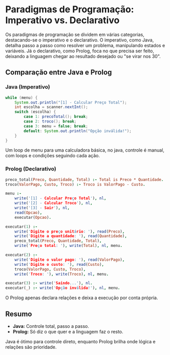 # Paradigmas de Programação: Imperativo vs. Declarativo

Os paradigmas de programação se dividem em várias categorias, destacando-se o imperativo e o declarativo. O imperativo, como Java, detalha passo a passo como resolver um problema, manipulando estados e variáveis. Já o declarativo, como Prolog, foca no que precisa ser feito, deixando a linguagem chegar ao resultado desejado ou "se virar nos 30".

## Comparação entre Java e Prolog

### Java (Imperativo)

```java
while (menu) {
    System.out.println("[1] - Calcular Preço Total");
    int escolha = scanner.nextInt();
    switch (escolha) {
        case 1: precoTotal(); break;
        case 2: troco(); break;
        case 3: menu = false; break;
        default: System.out.println("Opção inválida!");
    }
}
```

Um loop de menu para uma calculadora básica, no java, controle é manual, com loops e condições seguindo cada ação.

### Prolog (Declarativo)

```prolog
preco_total(Preco, Quantidade, Total) :- Total is Preco * Quantidade.
troco(ValorPago, Custo, Troco) :- Troco is ValorPago - Custo.

menu :-
    write('[1] - Calcular Preço Total'), nl,
    write('[2] - Calcular Troco'), nl,
    write('[3] - Sair'), nl,
    read(Opcao),
    executar(Opcao).

executar(1) :-
    write('Digite o preço unitário: '), read(Preco),
    write('Digite a quantidade: '), read(Quantidade),
    preco_total(Preco, Quantidade, Total),
    write('Preço total: '), write(Total), nl, menu.

executar(2) :-
    write('Digite o valor pago: '), read(ValorPago),
    write('Digite o custo: '), read(Custo),
    troco(ValorPago, Custo, Troco),
    write('Troco: '), write(Troco), nl, menu.

executar(3) :- write('Saindo...'), nl.
executar(_) :- write('Opção inválida!'), nl, menu.
```

O Prolog apenas declara relações e deixa a execução por conta própria.

## Resumo

- **Java:** Controle total, passo a passo.
- **Prolog:** Só diz o que quer e a linguagem faz o resto.

Java é ótimo para controle direto, enquanto Prolog brilha onde lógica e relações são prioridade.
